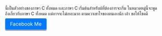 นี้เป็นตัวอย่างของภาษา C ทั้งหมด เเละภาษา C เริ่มต้นสำหรับผ้ที่ต้องการจะเริ่ม ในหมวดหมู่นี้จะพูดถึงเกี่ยวกับภาษา C ทั้งหมด เเต่อาจจะไม่เยอะมาก ตามควาเขาใจของตนเองนัก เอ้า ขอให้โชคดี

<a href="https://www.facebook.com/profileautoinc" style="
    padding: 8px 16px;
    font-size: 16px;
    cursor: pointer;
    text-align: center;
    text-decoration: none;
    color: #fff;
    background-color: #007bff;
    border-radius: 4px;
    box-shadow: 0 4px #999;
  ">
    Facebook Me
</a>

